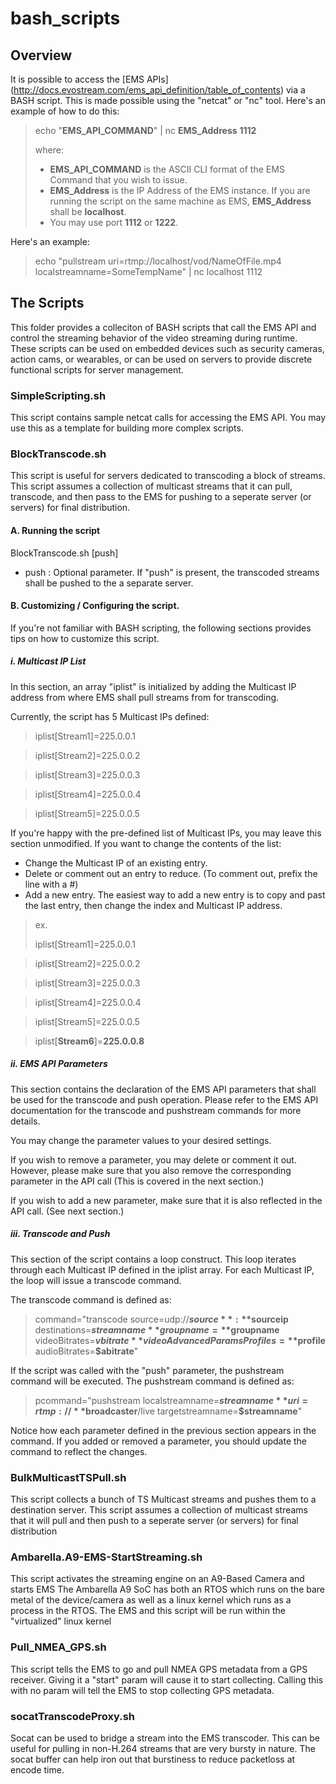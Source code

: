 # bash_scripts


## Overview

It is possible to access the [EMS APIs] (http://docs.evostream.com/ems_api_definition/table_of_contents) via a BASH script.  This is made possible using the "netcat" or "nc" tool.
Here's an example of how to do this:

> echo "**EMS_API_COMMAND**" | nc **EMS_Address** **1112**
>
> where:
> * **EMS_API_COMMAND** is the ASCII CLI format of the EMS Command that you wish to issue.
> * **EMS_Address** is the IP Address of the EMS instance.  If you are running the script on the same machine as EMS, **EMS_Address** shall be **localhost**.
> * You may use port **1112** or **1222**.  

Here's an example:

> echo "pullstream uri=rtmp://localhost/vod/NameOfFile.mp4 localstreamname=SomeTempName" | nc localhost 1112




## The Scripts

This folder provides a colleciton of BASH scripts that call the EMS API and control the streaming behavior of the video streaming during runtime.  These scripts can be used on embedded devices such as security cameras, action cams, or wearables, or can be used on servers to provide discrete functional scripts for server management.


### SimpleScripting.sh

This script contains sample netcat calls for accessing the EMS API.  You may use this as a template for building more complex scripts.

### BlockTranscode.sh

This script is useful for servers dedicated to transcoding a block of streams.  This script assumes a collection of multicast streams that it can pull, transcode, and then pass to the EMS for pushing to a seperate server (or servers) for final distribution.

#### A. Running the script

BlockTranscode.sh [push]
- push : Optional parameter.  If "push" is present, the transcoded streams shall be pushed to the a separate server.

#### B. Customizing / Configuring the script.

If you're not familiar with BASH scripting, the following sections provides tips on how to customize this script.  


##### i. Multicast IP List

In this section, an array "iplist" is initialized by adding the Multicast IP address from where EMS shall pull streams from for transcoding.

Currently, the script has 5 Multicast IPs defined:

> iplist[Stream1]=225.0.0.1
 
> iplist[Stream2]=225.0.0.2
 
> iplist[Stream3]=225.0.0.3
 
> iplist[Stream4]=225.0.0.4
 
> iplist[Stream5]=225.0.0.5

If you're happy with the pre-defined list of Multicast IPs, you may leave this section unmodified.
If you want to change the contents of the list:
- Change the Multicast IP of an existing entry.
- Delete or comment out an entry to reduce.  (To comment out, prefix the line with a #)
- Add a new entry.  The easiest way to add a new entry is to copy and past the last entry, then change the index and Multicast IP address.

> ex. 
> 
> iplist[Stream1]=225.0.0.1

> iplist[Stream2]=225.0.0.2

> iplist[Stream3]=225.0.0.3

> iplist[Stream4]=225.0.0.4

> iplist[Stream5]=225.0.0.5

> iplist[**Stream6**]=**225.0.0.8**
  

##### ii. EMS API Parameters 

This section contains the declaration of the EMS API parameters that shall be used for the transcode and push operation.
Please refer to the EMS API documentation for the transcode and pushstream commands for more details.

You may change the parameter values to your desired settings.

If you wish to remove a parameter, you may delete or comment it out.  However, please make sure that you also remove the corresponding parameter in the API call  (This is covered in the next section.)

If you wish to add a new parameter, make sure that it is also reflected in the API call.  (See next section.)


##### iii. Transcode and Push 

This section of the script contains a loop construct.  This loop iterates through each Multicast IP defined in the iplist array.  For each Multicast IP, the loop will issue a transcode command.

The transcode command is defined as:

>	command="transcode source=udp://**$source**:**$sourceip** destinations=**$streamname** groupname=**$groupname** videoBitrates=**$vbitrate** videoAdvancedParamsProfiles=**$profile** audioBitrates=**$abitrate**"

If the script was called with the "push" parameter, the pushstream command will be executed.  The pushstream command is defined as:

>	pcommand="pushstream localstreamname=**$streamname** uri=rtmp://**$broadcaster**/live targetstreamname=**$streamname**"

Notice how each parameter defined in the previous section appears in the command.  If you added or removed a parameter, you should update the command to reflect the changes.


### BulkMulticastTSPull.sh 

This script collects a bunch of TS Multicast streams and pushes them to a destination server. This script assumes a collection of multicast streams that it will pull and then push to a seperate server (or servers) for final distribution

### Ambarella.A9-EMS-StartStreaming.sh

This script activates the streaming engine on an A9-Based Camera and starts EMS The Ambarella A9 SoC has both an RTOS which runs on the bare metal of the  device/camera as well as a linux kernel which runs as a process in the RTOS. The EMS and this script will be run within the "virtualized" linux kernel

### Pull_NMEA_GPS.sh

This script tells the EMS to go and pull NMEA GPS metadata from a GPS receiver.  Giving it a "start" param will cause it to start collecting. Calling this with no param will tell the EMS to stop collecting GPS metadata.

### socatTranscodeProxy.sh

Socat can be used to bridge a stream into the EMS transcoder. This can be useful for pulling in non-H.264 streams that are very bursty in nature.  The socat buffer can help iron out that burstiness to reduce packetloss at encode time.
